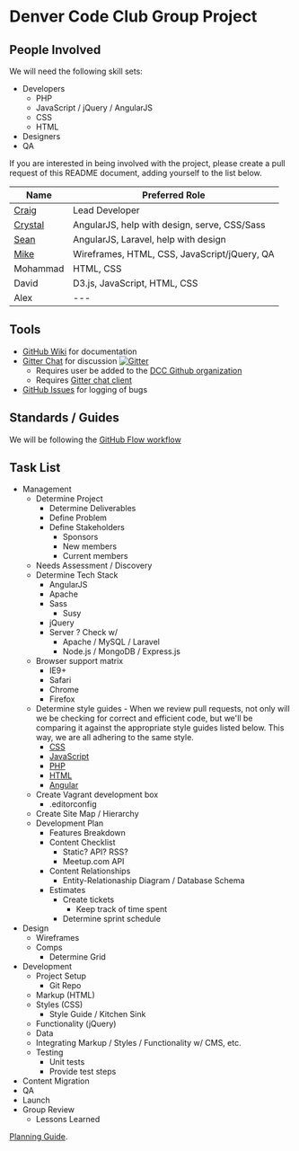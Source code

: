 # Denver Code Club Group Project

## People Involved
We will need the following skill sets:
- Developers
    - PHP
    - JavaScript / jQuery / AngularJS
    - CSS
    - HTML
- Designers
- QA

If you are interested in being involved with the project, please create a pull request of this README document, adding yourself to the list below.

| Name | Preferred Role |
|---------|---------|
| [Craig](http://github.com/cfree) | Lead Developer |
| [Crystal](http://github.com/battygrrl7) | AngularJS, help with design, serve, CSS/Sass |
| [Sean](http://github.com/seansean11) | AngularJS, Laravel, help with design |
| [Mike](http://github.com/circlesix) | Wireframes, HTML, CSS, JavaScript/jQuery, QA |
| Mohammad | HTML, CSS |
| David | D3.js, JavaScript, HTML, CSS |
| Alex | --- |

## Tools
- [GitHub Wiki](https://github.com/denvercodeclub/group-project/wiki) for documentation
- [Gitter Chat](https://gitter.im/denvercodeclub/group-project?utm_source=share-link&utm_medium=link&utm_campaign=share-link) for discussion [![Gitter](https://badges.gitter.im/Join%20Chat.svg)](https://gitter.im/denvercodeclub/group-project?utm_source=badge&utm_medium=badge&utm_campaign=pr-badge)
    - Requires user be added to the [DCC Github organization](http://github.com/denvercodeclub)
    - Requires [Gitter chat client](https://gitter.im)
- [GitHub Issues](https://github.com/denvercodeclub/group-project/issues) for logging of bugs

## Standards / Guides
We will be following the [GitHub Flow workflow](https://guides.github.com/introduction/flow/)

## Task List
- Management
    - Determine Project
        - Determine Deliverables
        - Define Problem
        - Define Stakeholders
            - Sponsors
            - New members
            - Current members
    - Needs Assessment / Discovery
    - Determine Tech Stack
        - AngularJS
        - Apache
        - Sass
            - Susy
        - jQuery
        - Server ? Check w/ 
            - Apache / MySQL / Laravel
            - Node.js / MongoDB / Express.js
    - Browser support matrix
        - IE9+
        - Safari
        - Chrome
        - Firefox
    - Determine style guides - When we review pull requests, not only will we be checking for correct and efficient code, but we'll be comparing it against the appropriate style guides listed below. This way, we are all adhering to the same style.
        - [CSS](https://github.com/necolas/idiomatic-css)
        - [JavaScript](https://github.com/rwaldron/idiomatic.js)
        - [PHP](https://make.wordpress.org/core/handbook/coding-standards/php/)
        - [HTML](https://github.com/styleguide/templates)
        - [Angular](https://github.com/johnpapa/angularjs-styleguide)
    - Create Vagrant development box
        - .editorconfig
    - Create Site Map / Hierarchy
    - Development Plan
        - Features Breakdown
        - Content Checklist
            - Static? API? RSS?
            - Meetup.com API
        - Content Relationships
            - Entity-Relationaship Diagram / Database Schema
        - Estimates
            - Create tickets
                - Keep track of time spent
            - Determine sprint schedule
- Design
    - Wireframes
    - Comps
        - Determine Grid
- Development
    - Project Setup
        - Git Repo
    - Markup (HTML)
    - Styles (CSS)
        - Style Guide / Kitchen Sink
    - Functionality (jQuery)
    - Data
    - Integrating Markup / Styles / Functionality w/ CMS, etc.
    - Testing
        - Unit tests
        - Provide test steps
- Content Migration
- QA
- Launch
- Group Review
    - Lessons Learned

[Planning Guide](http://www.smashingmagazine.com/2011/06/09/a-comprehensive-website-planning-guide/).
